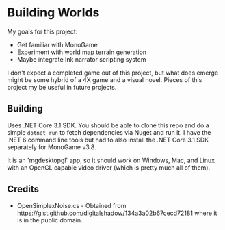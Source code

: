 # Building Worlds

My goals for this project:

- Get familiar with MonoGame
- Experiment with world map terrain generation
- Maybe integrate Ink narrator scripting system

I don't expect a completed game out of this project, but what does emerge might be
some hybrid of a 4X game and a visual novel. Pieces of this project my be
useful in future projects.

## Building

Uses .NET Core 3.1 SDK. You should be able to clone this repo and do a simple
`dotnet run` to fetch dependencies via Nuget and run it. I have the .NET 6
command line tools but had to also install the .NET Core 3.1 SDK separately
for MonoGame v3.8.

It is an 'mgdesktopgl' app, so it should work on Windows, Mac, and Linux
with an OpenGL capable video driver (which is pretty much all of them).

## Credits

- OpenSimplexNoise.cs - Obtained from https://gist.github.com/digitalshadow/134a3a02b67cecd72181
  where it is in the public domain.

